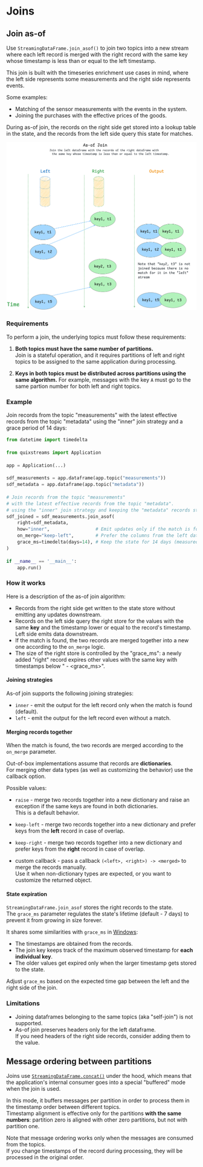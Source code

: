 # Joins
## Join as-of


Use `StreamingDataFrame.join_asof()` to join two topics into a new stream where each left record 
is merged with the right record with the same key whose timestamp is less than or equal to the left timestamp.

This join is built with the timeseries enrichment use cases in mind, where the left side represents some measurements and the right side represents events.

Some examples:

- Matching of the sensor measurements with the events in the system.  
- Joining the purchases with the effective prices of the goods.

During as-of join, the records on the right side get stored into a lookup table in the state, and the records from the left side query this state for matches. 

![img.png](img/join-asof.png)

### Requirements
To perform a join, the underlying topics must follow these requirements:

1. **Both topics must have the same number of partitions.**   
Join is a stateful operation, and it requires partitions of left and right topics to be assigned to the same application during processing.

2. **Keys in both topics must be distributed across partitions using the same algorithm.**
For example, messages with the key `A` must go to the same partion number for both left and right topics.  


### Example

Join records from the topic "measurements" with the latest effective records from 
the topic "metadata" using the "inner" join strategy and a grace period of 14 days:

```python
from datetime import timedelta

from quixstreams import Application

app = Application(...)

sdf_measurements = app.dataframe(app.topic("measurements"))
sdf_metadata = app.dataframe(app.topic("metadata"))

# Join records from the topic "measurements"
# with the latest effective records from the topic "metadata".
# using the "inner" join strategy and keeping the "metadata" records stored for 14 days in event time.
sdf_joined = sdf_measurements.join_asof(
    right=sdf_metadata,
    how="inner",                 # Emit updates only if the match is found in the store.
    on_merge="keep-left",        # Prefer the columns from the left dataframe if they overlap with the right. 
    grace_ms=timedelta(days=14), # Keep the state for 14 days (measured in event time similar to windows).
)

if __name__ == '__main__':
    app.run()
```


### How it works

Here is a description of the as-of join algorithm:

- Records from the right side get written to the state store without emitting any updates downstream.
- Records on the left side query the right store for the values with the same **key** and the timestamp lower or equal to the record's timestamp.
  Left side emits data downstream.
- If the match is found, the two records are merged together into a new one according to the `on_merge` logic.
- The size of the right store is controlled by the "grace_ms":
  a newly added "right" record expires other values with the same key with timestamps below "<current timestamp> - <grace_ms>".

#### Joining strategies
As-of join supports the following joining strategies:

- `inner` - emit the output for the left record only when the match is found (default).
- `left` - emit the output for the left record even without a match.


#### Merging records together
When the match is found, the two records are merged according to the `on_merge` parameter.  

Out-of-box implementations assume that records are **dictionaries**.  
For merging other data types (as well as customizing the behavior) use the callback option.

Possible values:

- `raise` - merge two records together into a new dictionary and raise an exception if the same keys are found in both dictionaries.  
This is a default behavior.

- `keep-left` - merge two records together into a new dictionary and prefer keys from the **left** record in case of overlap.

- `keep-right` - merge two records together into a new dictionary and prefer keys from the **right** record in case of overlap.

- custom callback - pass a callback `(<left>, <right>) -> <merged>` to merge the records manually.  
Use it when non-dictionary types are expected, or you want to customize the returned object.

#### State expiration
`StreamingDataFrame.join_asof` stores the right records to the state.  
The `grace_ms` parameter regulates the state's lifetime (default - 7 days) to prevent it from growing in size forever.

It shares some similarities with `grace_ms` in [Windows](windowing.md/#lateness-and-out-of-order-processing):

- The timestamps are obtained from the records. 
- The join key keeps track of the maximum observed timestamp for **each individual key**.
- The older values get expired only when the larger timestamp gets stored to the state.

Adjust `grace_ms` based on the expected time gap between the left and the right side of the join.

### Limitations

- Joining dataframes belonging to the same topics (aka "self-join") is not supported.
- As-of join preserves headers only for the left dataframe.  
If you need headers of the right side records, consider adding them to the value.

## Message ordering between partitions
Joins use [`StreamingDataFrame.concat()`](concatenating.md) under the hood, which means that the application's internal consumer goes into a special "buffered" mode
when the join is used.

In this mode, it buffers messages per partition in order to process them in the timestamp order between different topics.  
Timestamp alignment is effective only for the partitions **with the same numbers**: partition zero is aligned with other zero partitions, but not with partition one.

Note that message ordering works only when the messages are consumed from the topics.  
If you change timestamps of the record during processing, they will be processed in the original order.


